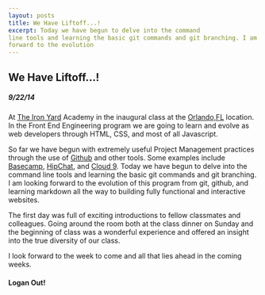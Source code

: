 ```yaml
---
layout: posts
title: We Have Liftoff...!
excerpt: Today we have begun to delve into the command
line tools and learning the basic git commands and git branching. I am looking
forward to the evolution
---
```


## We Have Liftoff...!

##### 9/22/14

At [The Iron Yard](http://theironyard.com/) Academy in the
inaugural class at the [Orlando,FL](http://theironyard.com/locations/orlando/)
location. In the Front End Engineering program we are going
to learn and evolve as web developers through HTML,
CSS, and most of all Javascript.



So far we have begun with extremely useful Project Management practices
through the use of [Github](https://github.com/) and other tools. Some examples
include [Basecamp](https://basecamp.com/), [HipChat](https://www.hipchat.com/),
and [Cloud 9](https://c9.io/). Today we have begun to delve into the command
line tools and learning the basic git commands and git branching. I am looking
forward to the evolution of this program from git, github, and learning markdown
all the way to building fully functional and interactive websites.



The first day was full of exciting introductions to fellow classmates and
colleagues. Going around the room both at the class dinner on Sunday and the
beginning of class was a wonderful experience and offered an insight into
the true diversity of our class.


I look forward to the week to come and all that lies ahead in the coming weeks.


#### Logan Out!
